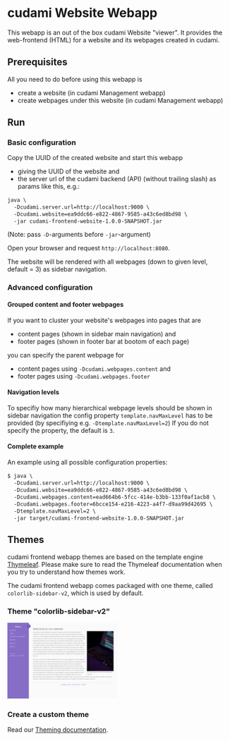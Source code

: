 # cudami Website Webapp

This webapp is an out of the box cudami Website "viewer".
It provides the web-frontend (HTML) for a website and its webpages created in cudami.

## Prerequisites

All you need to do before using this webapp is

- create a website (in cudami Management webapp)
- create webpages under this website (in cudami Management webapp)

## Run

### Basic configuration

Copy the UUID of the created website and start this webapp
- giving the UUID of the website and
- the server url of the cudami backend (API) (without trailing slash)
as params like this, e.g.:

```
java \
  -Dcudami.server.url=http://localhost:9000 \
  -Dcudami.website=ea9ddc66-e822-4867-9585-a43c6ed8bd98 \
  -jar cudami-frontend-website-1.0.0-SNAPSHOT.jar
```

(Note: pass `-D`-arguments before `-jar`-argument)

Open your browser and request `http://localhost:8080`.

The website will be rendered with all webpages (down to given level, default = 3) as sidebar navigation.

### Advanced configuration

#### Grouped content and footer webpages

If you want to cluster your website's webpages into pages that are

- content pages (shown in sidebar main navigation) and
- footer pages (shown in footer bar at bootom of each page)

you can specify the parent webpage for

-  content pages using `-Dcudami.webpages.content` and
- footer pages using `-Dcudami.webpages.footer`

#### Navigation levels

To specifiy how many hierarchical webpage levels should be shown in sidebar navigation
the config property `template.navMaxLevel` has to be provided (by specifiying e.g. `-Dtemplate.navMaxLevel=2`)
If you do not specify the property, the default is `3`.

#### Complete example

An example using all possible configuration properties:

```
$ java \
  -Dcudami.server.url=http://localhost:9000 \
  -Dcudami.website=ea9ddc66-e822-4867-9585-a43c6ed8bd98 \
  -Dcudami.webpages.content=ead664b6-5fcc-414e-b3bb-133f0af1acb8 \
  -Dcudami.webpages.footer=6bcce154-e216-4223-a4f7-d9aa99d42695 \
  -Dtemplate.navMaxLevel=2 \
  -jar target/cudami-frontend-website-1.0.0-SNAPSHOT.jar
```

## Themes

cudami frontend webapp themes are based on the template engine [Thymeleaf](https://www.thymeleaf.org/). Please make sure to read the Thymeleaf documentation when you try to understand how themes work.

The cudami frontend webapp comes packaged with one theme, called `colorlib-sidebar-v2`, which is used by default.

### Theme "colorlib-sidebar-v2"

<a href="./screenshots/colorlib-sidebar-v2.png" target="_blank"><img src="./screenshots/colorlib-sidebar-v2.png" width="250"/></a>

### Create a custom theme

Read our [Theming documentation](THEMING.md).
